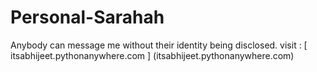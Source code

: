 # Personal-Sarahah

Anybody can message me without their identity being disclosed.
visit :  [ itsabhijeet.pythonanywhere.com ] (itsabhijeet.pythonanywhere.com)
